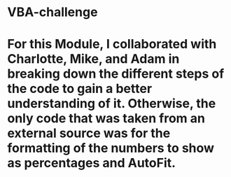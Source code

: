 # VBA-challenge

# For this Module, I collaborated with Charlotte, Mike, and Adam in breaking down the different steps of the code to gain a better understanding of it. Otherwise, the only code that was taken from an external source was for the formatting of the numbers to show as percentages and AutoFit.